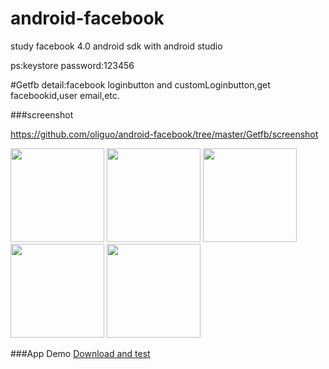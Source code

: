 # android-facebook

study  facebook 4.0 android sdk with android studio

ps:keystore password:123456

#Getfb
detail:facebook loginbutton and customLoginbutton,get facebookid,user email,etc.

###screenshot

<https://github.com/oliguo/android-facebook/tree/master/Getfb/screenshot>

<img src="https://github.com/oliguo/android-facebook/blob/master/Getfb/screenshot/1.png" width="150"/>
<img src="https://github.com/oliguo/android-facebook/blob/master/Getfb/screenshot/2.png" width="150"/>
<img src="https://github.com/oliguo/android-facebook/blob/master/Getfb/screenshot/3.png" width="150"/>
<img src="https://github.com/oliguo/android-facebook/blob/master/Getfb/screenshot/4.png" width="150"/>
<img src="https://github.com/oliguo/android-facebook/blob/master/Getfb/screenshot/5.png" width="150"/>

###App Demo <a href="https://github.com/oliguo/android-facebook/blob/master/Getfb/app/app-release.apk">Download and test</a>

